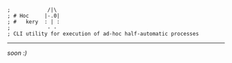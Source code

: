 ```
;            /|\
; # Hoc     |-.0|
; #   kery  : | :
;            - -
; CLI utility for execution of ad-hoc half-automatic processes
```
----

*soon :)*
